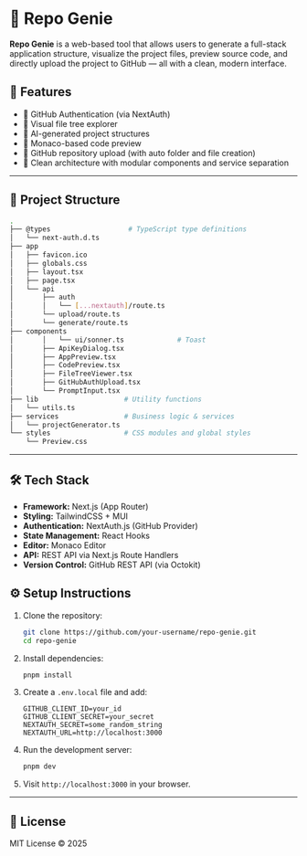 # 🧞 Repo Genie

**Repo Genie** is a web-based tool that allows users to generate a full-stack application structure, visualize the project files, preview source code, and directly upload the project to GitHub — all with a clean, modern interface.

## 🚀 Features

- 🔑 GitHub Authentication (via NextAuth)
- 📂 Visual file tree explorer
- 🧠 AI-generated project structures
- 📝 Monaco-based code preview
- 🔄 GitHub repository upload (with auto folder and file creation)
- 🧪 Clean architecture with modular components and service separation

---

## 📁 Project Structure

```bash
.
├── @types                   # TypeScript type definitions
│   └── next-auth.d.ts
├── app                  
│   ├── favicon.ico
│   ├── globals.css
│   ├── layout.tsx
│   ├── page.tsx
│   └── api
│       ├── auth
│       │   └── [...nextauth]/route.ts
│       └── upload/route.ts
│       └── generate/route.ts
├── components
│       │   └── ui/sonner.ts             # Toast
│       ├── ApiKeyDialog.tsx
│       ├── AppPreview.tsx
│       ├── CodePreview.tsx
│       ├── FileTreeViewer.tsx
│       ├── GitHubAuthUpload.tsx
│       └── PromptInput.tsx
├── lib                     # Utility functions
│   └── utils.ts
├── services                # Business logic & services
│   └── projectGenerator.ts
└── styles                  # CSS modules and global styles
    └── Preview.css
```

---

## 🛠️ Tech Stack

- **Framework:** Next.js (App Router)
- **Styling:** TailwindCSS + MUI
- **Authentication:** NextAuth.js (GitHub Provider)
- **State Management:** React Hooks
- **Editor:** Monaco Editor
- **API:** REST API via Next.js Route Handlers
- **Version Control:** GitHub REST API (via Octokit)

## ⚙️ Setup Instructions

1. Clone the repository:
   ```bash
   git clone https://github.com/your-username/repo-genie.git
   cd repo-genie
   ```

2. Install dependencies:
   ```bash
   pnpm install
   ```

3. Create a `.env.local` file and add:
   ```env
   GITHUB_CLIENT_ID=your_id
   GITHUB_CLIENT_SECRET=your_secret
   NEXTAUTH_SECRET=some_random_string
   NEXTAUTH_URL=http://localhost:3000
   ```

4. Run the development server:
   ```bash
   pnpm dev
   ```

5. Visit `http://localhost:3000` in your browser.

---

## 📄 License

MIT License © 2025